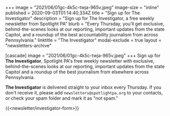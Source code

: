 +++
image = "2021/06/01gc-4k5c-twja-965v.jpeg"
image-size = "inline"
published = 2020-09-03T01:14:40.334Z
title = "Sign up for The Investigator"
description = "Sign up for The Investigator, a free weekly newsletter from Spotlight PA"
blurb = "Every Thursday, you’ll get exclusive, behind-the-scenes looks at our reporting, important updates from the state Capitol, and a roundup of the best accountability journalism from across Pennsylvania."
linktitle = "The Investigator"
modal-exclude = true
layout = "newsletters-archive"

[cascade]
image = "2021/06/01gc-4k5c-twja-965v.jpeg"
+++
Sign up for **The Investigator**, Spotlight PA's free weekly newsletter with exclusive, behind-the-scenes looks at our reporting, important updates from the state Capitol and a roundup of the best journalism from elsewhere across Pennsylvania.

**The Investigator** is delivered straight to your inbox every Thursday. If you don't receive it, please add `newsletters@spotlightpa.org` to your contacts, or check your spam folder and mark it as "not spam."

{{<newsletter/investigator-form>}}
